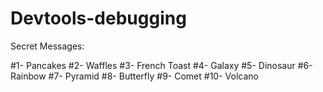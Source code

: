 # Devtools-debugging

Secret Messages:

#1- Pancakes
#2- Waffles
#3- French Toast
#4- Galaxy
#5- Dinosaur
#6- Rainbow
#7- Pyramid
#8- Butterfly
#9- Comet
#10- Volcano